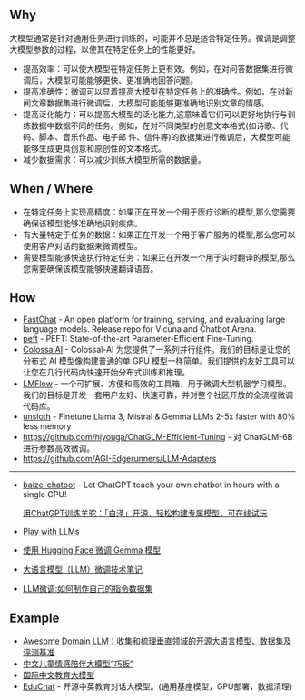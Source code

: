 ## Why

大模型通常是针对通用任务进行训练的，可能并不总是适合特定任务。微调是调整大模型参数的过程，以使其在特定任务上的性能更好。

- 提高效率：可以使大模型在特定任务上更有效。例如，在对问答数据集进行微调后，大模型可能能够更快、更准确地回答问题。
- 提高准确性：微调可以显着提高大模型在特定任务上的准确性。例如，在对新闻文章数据集进行微调后，大模型可能能够更准确地识别文章的情感。
- 提高泛化能力：可以提高大模型的泛化能力,这意味着它们可以更好地执行与训练数据中数据不同的任务。例如，在对不同类型的创意文本格式(如诗歌、代码、脚本、音乐作品、电子邮
件、信件等)的数据集进行微调后，大模型可能能够生成更具创意和原创性的文本格式。
- 减少数据需求：可以减少训练大模型所需的数据量。

## When / Where

- 在特定任务上实现高精度：如果正在开发一个用于医疗诊断的模型,那么您需要确保该模型能够准确地识别疾病。
- 有大量特定于任务的数据：如果正在开发一个用于客户服务的模型,那么您可以使用客户对话的数据来微调模型。
- 需要模型能够快速执行特定任务：如果正在开发一个用于实时翻译的模型,那么您需要确保该模型能够快速翻译语音。

## How

- [FastChat](https://github.com/lm-sys/FastChat) - An open platform for training, serving, and evaluating large language models. Release repo for Vicuna and Chatbot Arena.
- [peft](https://github.com/huggingface/peft) - PEFT: State-of-the-art Parameter-Efficient Fine-Tuning.
- [ColossalAI](https://github.com/hpcaitech/ColossalAI) - Colossal-AI 为您提供了一系列并行组件。我们的目标是让您的分布式 AI 模型像构建普通的单 GPU 模型一样简单。我们提供的友好工具可以让您在几行代码内快速开始分布式训练和推理。
- [LMFlow](https://github.com/OptimalScale/LMFlow/blob/main/readme/README_zh-hans.md) - 一个可扩展、方便和高效的工具箱，用于微调大型机器学习模型。我们的目标是开发一套用户友好、快速可靠，并对整个社区开放的全流程微调代码库。
- [unsloth](https://github.com/unslothai/unsloth) - Finetune Llama 3, Mistral & Gemma LLMs 2-5x faster with 80% less memory
- https://github.com/hiyouga/ChatGLM-Efficient-Tuning - 对 ChatGLM-6B 进行参数高效微调。
- https://github.com/AGI-Edgerunners/LLM-Adapters

---

- [baize-chatbot](https://github.com/project-baize/baize-chatbot) - Let ChatGPT teach your own chatbot in hours with a single GPU!

  [用ChatGPT训练羊驼：「白泽」开源，轻松构建专属模型，可在线试玩](https://developer.aliyun.com/article/1228540)

- [Play with LLMs](https://github.com/evilpsycho/play-with-llms)
- [使用 Hugging Face 微调 Gemma 模型](https://huggingface.co/blog/zh/gemma-peft)
- [大语言模型（LLM）微调技术笔记](https://www.mingliumengshao.com/2023/06/08/%E5%A4%A7%E8%AF%AD%E8%A8%80%E6%A8%A1%E5%9E%8B%EF%BC%88llm%EF%BC%89%E5%BE%AE%E8%B0%83%E6%8A%80%E6%9C%AF%E7%AC%94%E8%AE%B0/)
- [LLM微调:如何制作自己的指令数据集](https://zhuanlan.zhihu.com/p/686408310)

## Example

- [Awesome Domain LLM：收集和梳理垂直领域的开源大语言模型、数据集及评测基准](https://www.mingliumengshao.com/2023/10/11/awesome-domain-llm%ef%bc%9a%e6%94%b6%e9%9b%86%e5%92%8c%e6%a2%b3%e7%90%86%e5%9e%82%e7%9b%b4%e9%a2%86%e5%9f%9f%e7%9a%84%e5%bc%80%e6%ba%90%e5%a4%a7%e8%af%ad%e8%a8%80%e6%a8%a1%e5%9e%8b%e3%80%81%e6%95%b0/)
- [中文儿童情感陪伴大模型“巧板”](https://github.com/HIT-SCIR-SC/QiaoBan)
- [国际中文教育大模型](https://github.com/blcuicall/taoli)
- [EduChat](https://github.com/ECNU-ICALK/EduChat) - 开源中英教育对话大模型。(通用基座模型，GPU部署，数据清理) 
